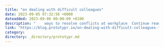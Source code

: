 ```yaml
---
title: "on dealing with difficult colleagues"
date: 2023-09-05 07:32:56 +0000
dateadded: 2023-09-06 00:00:09 +0100
description: "    ways to resolve conflicts at workplace  Continue reading on Prototypr »  "
link: "https://blog.prototypr.io/on-dealing-with-difficult-colleagues-fa5dca4b809d?source=rss----eb297ea1161a---4"
category:
directory: _directory/prototypr.md
---
```

